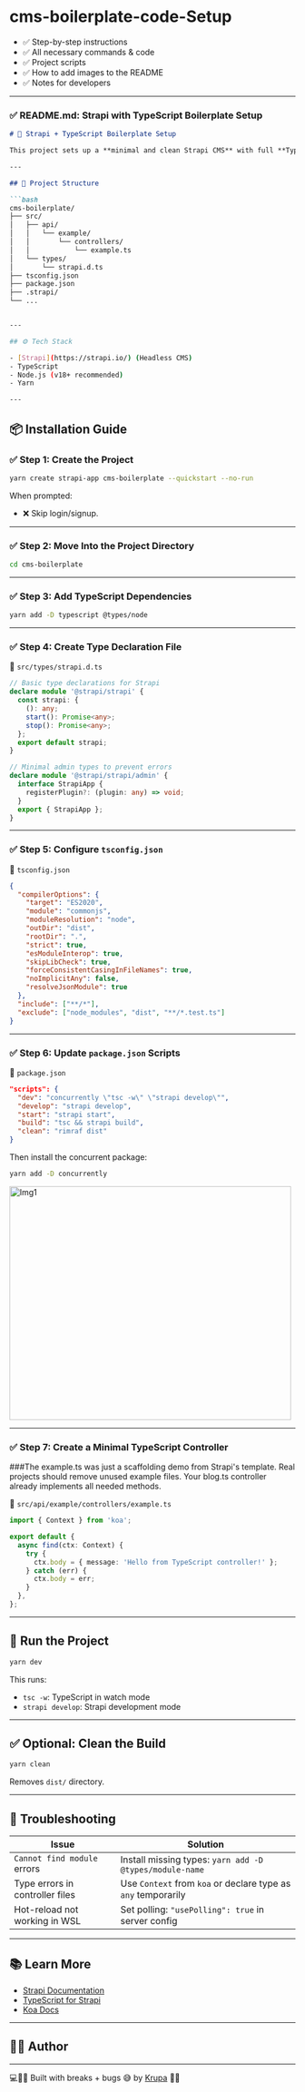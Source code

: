 # cms-boilerplate-code-Setup

* ✅ Step-by-step instructions
* ✅ All necessary commands & code
* ✅ Project scripts
* ✅ How to add images to the README
* ✅ Notes for developers

---

### ✅ **README.md: Strapi with TypeScript Boilerplate Setup**

```markdown
# 🚀 Strapi + TypeScript Boilerplate Setup

This project sets up a **minimal and clean Strapi CMS** with full **TypeScript** support using **Yarn**.

---

## 📁 Project Structure

```bash
cms-boilerplate/
├── src/
│   ├── api/
│   │   └── example/
│   │       └── controllers/
│   │           └── example.ts
│   └── types/
│       └── strapi.d.ts
├── tsconfig.json
├── package.json
├── .strapi/
└── ...


---

## ⚙️ Tech Stack

- [Strapi](https://strapi.io/) (Headless CMS)
- TypeScript
- Node.js (v18+ recommended)
- Yarn

---
````

## 📦 Installation Guide

### ✅ Step 1: Create the Project

```bash
yarn create strapi-app cms-boilerplate --quickstart --no-run
````

When prompted:

* ❌ Skip login/signup.

---

### ✅ Step 2: Move Into the Project Directory

```bash
cd cms-boilerplate
```

---

### ✅ Step 3: Add TypeScript Dependencies

```bash
yarn add -D typescript @types/node
```

---

### ✅ Step 4: Create Type Declaration File

📄 `src/types/strapi.d.ts`

```ts
// Basic type declarations for Strapi
declare module '@strapi/strapi' {
  const strapi: {
    (): any;
    start(): Promise<any>;
    stop(): Promise<any>;
  };
  export default strapi;
}

// Minimal admin types to prevent errors
declare module '@strapi/strapi/admin' {
  interface StrapiApp {
    registerPlugin?: (plugin: any) => void;
  }
  export { StrapiApp };
}
```

---

### ✅ Step 5: Configure `tsconfig.json`

📄 `tsconfig.json`

```json
{
  "compilerOptions": {
    "target": "ES2020",
    "module": "commonjs",
    "moduleResolution": "node",
    "outDir": "dist",
    "rootDir": ".",
    "strict": true,
    "esModuleInterop": true,
    "skipLibCheck": true,
    "forceConsistentCasingInFileNames": true,
    "noImplicitAny": false,
    "resolveJsonModule": true
  },
  "include": ["**/*"],
  "exclude": ["node_modules", "dist", "**/*.test.ts"]
}
```

---

### ✅ Step 6: Update `package.json` Scripts

📄 `package.json`

```json
"scripts": {
  "dev": "concurrently \"tsc -w\" \"strapi develop\"",
  "develop": "strapi develop",
  "start": "strapi start",
  "build": "tsc && strapi build",
  "clean": "rimraf dist"
}
```

Then install the concurrent package:

```bash
yarn add -D concurrently
```
<img width="496" height="412" alt="Img1" src="https://github.com/user-attachments/assets/d644fedb-cab9-43ea-b3f3-6816b2f4d365" />


---

### ✅ Step 7: Create a Minimal TypeScript Controller

###The example.ts was just a scaffolding demo from Strapi's template. 
Real projects should remove unused example files.
Your blog.ts controller already implements all needed methods.

📄 `src/api/example/controllers/example.ts`

```ts
import { Context } from 'koa';

export default {
  async find(ctx: Context) {
    try {
      ctx.body = { message: 'Hello from TypeScript controller!' };
    } catch (err) {
      ctx.body = err;
    }
  },
};
```

---

## 🚀 Run the Project

```bash
yarn dev
```

This runs:

* `tsc -w`: TypeScript in watch mode
* `strapi develop`: Strapi development mode

---


## ✅ Optional: Clean the Build

```bash
yarn clean
```

Removes `dist/` directory.

---

## 🧪 Troubleshooting

| Issue                           | Solution                                                      |
| ------------------------------- | ------------------------------------------------------------- |
| `Cannot find module` errors     | Install missing types: `yarn add -D @types/module-name`       |
| Type errors in controller files | Use `Context` from `koa` or declare type as `any` temporarily |
| Hot-reload not working in WSL   | Set polling: `"usePolling": true` in server config            |

---

## 📚 Learn More

* [Strapi Documentation](https://docs.strapi.io)
* [TypeScript for Strapi](https://docs.strapi.io/dev-docs/typescript)
* [Koa Docs](https://koajs.com/)

---

## 👨‍💻 Author

---  
💻👩‍💻 Built with breaks + bugs 😅 by [Krupa](https://github.com/Krupa2205) 🚀✨


